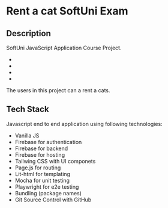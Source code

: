 # Rent a cat SoftUni Exam

## Description
SoftUni JavaScript Application Course Project.

-
-
-
-

The users in this project can a rent a cats.

## Tech Stack
Javascript end to end application using following technologies:
 * Vanilla JS
 * Firebase for authentication
 * Firebase for backend
 * Firebase for hosting
 * Tailwing CSS with UI componets
 * Page.js for routing
 * Lit-html for templating
 * Mocha for unit testing
 * Playwright for e2e testing
 * Bundling (package names)
 * Git Source Control with GitHub
